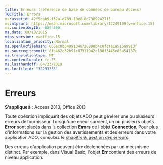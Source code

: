 ```yaml
---
title: Erreurs (référence de base de données de bureau Access)
TOCTitle: Errors
ms:assetid: 42f5cab9-f32a-d789-10e8-8d73892427f6
ms:mtpsurl: https://msdn.microsoft.com/library/JJ249199(v=office.15)
ms:contentKeyID: 48544490
ms.date: 09/18/2015
mtps_version: v=office.15
localization_priority: Normal
ms.openlocfilehash: 056ec0b34991348728898b4c0fc4a1a516a9913f
ms.sourcegitcommit: 8fe462c32b91c87911942c188f3445e85a54137c
ms.translationtype: MT
ms.contentlocale: fr-FR
ms.lasthandoff: 04/23/2019
ms.locfileid: "32293356"
---
```

# <a name="errors"></a>Erreurs

**S’applique à** : Access 2013, Office 2013

Toute opération impliquant des objets ADO peut générer une ou plusieurs erreurs de fournisseur. Lorsqu'une erreur survient, un ou plusieurs objets **Error** sont placés dans la collection **Errors** de l'objet **Connection**. Pour plus d'informations sur la gestion des avertissements et des erreurs dans votre application ADO, consultez le [chapitre 6: gestion des erreurs](chapter-6-error-handling.md).

Des erreurs d'application peuvent être déclenchées par un mécanisme distinct. Par exemple, dans Visual Basic, l'objet **Err** contient des erreurs de niveau application.

